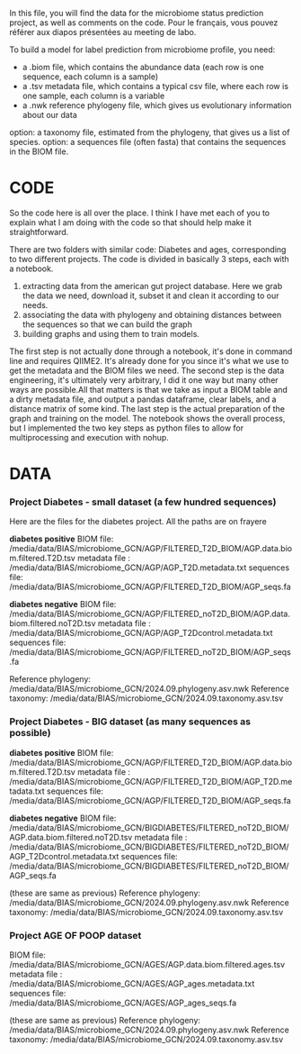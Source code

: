 In this file, you will find the data for the microbiome status prediction project, as well as comments on the code.
Pour le français, vous pouvez référer aux diapos présentées au meeting de labo.

To build a model for label prediction from microbiome profile, you need:
- a .biom file, which contains the abundance data (each row is one sequence, each column is a sample)
- a .tsv metadata file, which contains a typical csv file, where each row is one sample, each column is a variable
- a .nwk reference phylogeny file, which gives us evolutionary information about our data

option: a taxonomy file, estimated from the phylogeny, that gives us a list of species.
option: a sequences file (often fasta) that contains the sequences in the BIOM file.

# CODE
So the code here is all over the place. I think I have met each of you to explain what I am doing with the code so that should help make it straightforward.

There are two folders with similar code: Diabetes and ages, corresponding to two different projects.
The code is divided in basically 3 steps, each with a notebook.

1. extracting data from the american gut project database. Here we grab the data we need, download it, subset it and clean it according to our needs.
2. associating the data with phylogeny and obtaining distances between the sequences so that we can build the graph
3. building graphs and using them to train models.

The first step is not actually done through a notebook, it's done in command line and requires QIIME2. It's already done for you since it's what we use to get the metadata and the BIOM files we need.
The second step is the data engineering, it's ultimately very arbitrary, I did it one way but many other ways are possible.All that matters is that we take as input a BIOM table and a dirty metadata file, and output a pandas dataframe, clear labels, and a distance matrix of some kind.
The last step is the actual preparation of the graph and training on the model. The notebook shows the overall process, but I implemented the two key steps as python files to allow for multiprocessing and execution with nohup.

# DATA 
### Project Diabetes - small dataset (a few hundred sequences)
Here are the files for the diabetes project. All the paths are on frayere

**diabetes positive**
BIOM file: /media/data/BIAS/microbiome_GCN/AGP/FILTERED_T2D_BIOM/AGP.data.biom.filtered.T2D.tsv
metadata file : /media/data/BIAS/microbiome_GCN/AGP/AGP_T2D.metadata.txt
sequences file: /media/data/BIAS/microbiome_GCN/AGP/FILTERED_T2D_BIOM/AGP_seqs.fa 

**diabetes negative**
BIOM file: /media/data/BIAS/microbiome_GCN/AGP/FILTERED_noT2D_BIOM/AGP.data.biom.filtered.noT2D.tsv
metadata file : /media/data/BIAS/microbiome_GCN/AGP/AGP_T2Dcontrol.metadata.txt
sequences file: /media/data/BIAS/microbiome_GCN/AGP/FILTERED_noT2D_BIOM/AGP_seqs.fa 

Reference phylogeny: /media/data/BIAS/microbiome_GCN/2024.09.phylogeny.asv.nwk 
Reference taxonomy: /media/data/BIAS/microbiome_GCN/2024.09.taxonomy.asv.tsv

### Project Diabetes - BIG dataset (as many sequences as possible)
**diabetes positive**
BIOM file: /media/data/BIAS/microbiome_GCN/AGP/FILTERED_T2D_BIOM/AGP.data.biom.filtered.T2D.tsv
metadata file : /media/data/BIAS/microbiome_GCN/AGP/FILTERED_T2D_BIOM/AGP_T2D.metadata.txt
sequences file: /media/data/BIAS/microbiome_GCN/AGP/FILTERED_T2D_BIOM/AGP_seqs.fa 

**diabetes negative**
BIOM file: /media/data/BIAS/microbiome_GCN/BIGDIABETES/FILTERED_noT2D_BIOM/AGP.data.biom.filtered.noT2D.tsv
metadata file : /media/data/BIAS/microbiome_GCN/BIGDIABETES/FILTERED_noT2D_BIOM/AGP_T2Dcontrol.metadata.txt
sequences file: /media/data/BIAS/microbiome_GCN/BIGDIABETES/FILTERED_noT2D_BIOM/AGP_seqs.fa 

(these are same as previous)
Reference phylogeny: /media/data/BIAS/microbiome_GCN/2024.09.phylogeny.asv.nwk 
Reference taxonomy: /media/data/BIAS/microbiome_GCN/2024.09.taxonomy.asv.tsv

### Project AGE OF POOP dataset
BIOM file: /media/data/BIAS/microbiome_GCN/AGES/AGP.data.biom.filtered.ages.tsv
metadata file : /media/data/BIAS/microbiome_GCN/AGES/AGP_ages.metadata.txt
sequences file: /media/data/BIAS/microbiome_GCN/AGES/AGP_ages_seqs.fa

(these are same as previous)
Reference phylogeny: /media/data/BIAS/microbiome_GCN/2024.09.phylogeny.asv.nwk 
Reference taxonomy: /media/data/BIAS/microbiome_GCN/2024.09.taxonomy.asv.tsv
